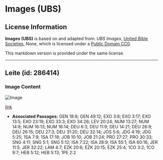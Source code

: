 # Images (UBS)

## License Information

**Images (UBS)** is based on and adapted from: _UBS Images_, [United Bible Societies](https://unitedbiblesocieties.org/), None, which is licensed under a [Public Domain CC0](https://creativecommons.org/public-domain/cc0/).

This markdown version is provided under the same license.



--------------------------------

## Leite (id: 286414)

### Image Content

![Image](https://cdn.aquifer.bible/aquifer-content/resources/Media/WEB-0631_milk.jpg)

[link](https://cdn.aquifer.bible/aquifer-content/resources/Media/WEB-0631_milk.jpg)

* **Associated Passages:** GEN 18:8; GEN 49:12; EXO 3:8; EXO 3:17; EXO 13:5; EXO 23:19; EXO 33:3; EXO 34:26; LEV 20:24; NUM 13:27; NUM 14:8; NUM 16:13; NUM 16:14; DEU 6:3; DEU 11:9; DEU 14:21; DEU 26:9; DEU 26:15; DEU 27:3; DEU 31:20; DEU 32:14; JOS 5:6; JDG 4:19; JDG 5:25; 1SA 7:9; 1SA 17:18; JOB 10:10; JOB 21:24; PRO 27:27; PRO 30:33; SNG 4:11; SNG 5:1; SNG 5:12; ISA 7:22; ISA 28:9; ISA 55:1; ISA 60:16; JER 11:5; JER 32:22; LAM 4:7; EZK 20:6; EZK 20:15; EZK 25:4; 1CO 3:2; 1CO 9:7; HEB 5:12; HEB 5:13; 1PE 2:2

